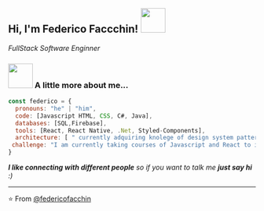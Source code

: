 <h2> Hi, I'm Federico Faccchin! <img src="https://media.giphy.com/media/l4KhQo2MESJkc6QbS/giphy.gif" width="50"></h2>
<p><em>FullStack Software Enginner</em></p>

### <img src="https://media.giphy.com/media/VgCDAzcKvsR6OM0uWg/giphy.gif" width="50"> A little more about me...  

```javascript
const federico = {
  pronouns: "he" | "him",
  code: [Javascript HTML, CSS, C#, Java],
  databases: [SQL,Firebase],
  tools: [React, React Native, .Net, Styled-Components],
  architecture: [ " currently adquiring knolege of design system patterns"],
 challenge: "I am currently taking courses of Javascript and React to improve my knowledge and my portfolio :) "
}
```

<em><b>I like connecting with different people</b> so if you want to talk me <b>just say hi</b> :)</em>

---

⭐️ From [@federicofacchin](https://github.com/federicofacchin)
